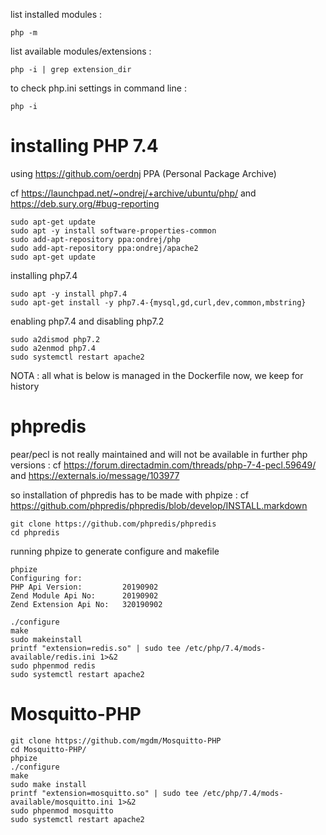 list installed modules :
```
php -m
```
list available modules/extensions :
```
php -i | grep extension_dir
```

to check php.ini settings in command line :

```
php -i
```

# installing PHP 7.4

using https://github.com/oerdnj PPA (Personal Package Archive)

cf https://launchpad.net/~ondrej/+archive/ubuntu/php/ and https://deb.sury.org/#bug-reporting

```
sudo apt-get update
sudo apt -y install software-properties-common
sudo add-apt-repository ppa:ondrej/php
sudo add-apt-repository ppa:ondrej/apache2
sudo apt-get update
```
installing php7.4
```
sudo apt -y install php7.4
sudo apt-get install -y php7.4-{mysql,gd,curl,dev,common,mbstring}
```
enabling php7.4 and disabling php7.2
```
sudo a2dismod php7.2
sudo a2enmod php7.4
sudo systemctl restart apache2
```

NOTA : all what is below is managed in the Dockerfile now, we keep for history

# phpredis

pear/pecl is not really maintained and will not be available in further php versions : cf https://forum.directadmin.com/threads/php-7-4-pecl.59649/ and https://externals.io/message/103977

so installation of phpredis has to be made with phpize : cf https://github.com/phpredis/phpredis/blob/develop/INSTALL.markdown

```
git clone https://github.com/phpredis/phpredis
cd phpredis
```
running phpize to generate configure and makefile
```
phpize
Configuring for:
PHP Api Version:         20190902
Zend Module Api No:      20190902
Zend Extension Api No:   320190902
```
```
./configure
make
sudo makeinstall
printf "extension=redis.so" | sudo tee /etc/php/7.4/mods-available/redis.ini 1>&2
sudo phpenmod redis
sudo systemctl restart apache2
```
# Mosquitto-PHP

```
git clone https://github.com/mgdm/Mosquitto-PHP
cd Mosquitto-PHP/
phpize
./configure
make
sudo make install
printf "extension=mosquitto.so" | sudo tee /etc/php/7.4/mods-available/mosquitto.ini 1>&2
sudo phpenmod mosquitto
sudo systemctl restart apache2
```
